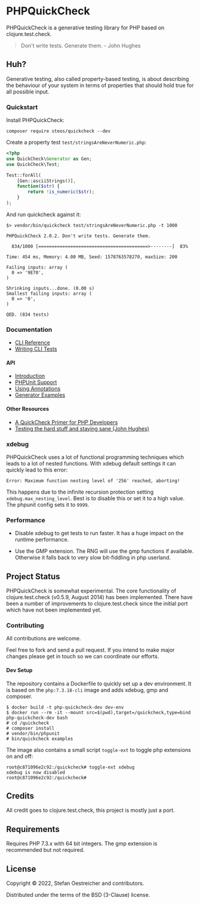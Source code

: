 # PHPQuickCheck

PHPQuickCheck is a generative testing library for PHP based on
clojure.test.check.

> Don't write tests. Generate them. - John Hughes

## Huh?

Generative testing, also called property-based testing, is about
describing the behaviour of your system in terms of properties that
should hold true for all possible input.

### Quickstart

Install PHPQuickCheck:

```
composer require steos/quickcheck --dev
```

Create a property test `test/stringsAreNeverNumeric.php`:

```php
<?php
use QuickCheck\Generator as Gen;
use QuickCheck\Test;

Test::forAll(
    [Gen::asciiStrings()],
    function($str) {
        return !is_numeric($str);
    }
);
```

And run quickcheck against it:

```
$> vendor/bin/quickcheck test/stringsAreNeverNumeric.php -t 1000
```

```
PHPQuickCheck 2.0.2. Don't write tests. Generate them.

  834/1000 [=========================================>--------]  83%

Time: 454 ms, Memory: 4.00 MB, Seed: 1578763578270, maxSize: 200

Failing inputs: array (
  0 => '9E70',
)

Shrinking inputs...done. (0.00 s)
Smallest failing inputs: array (
  0 => '0',
)

QED. (834 tests)
```

### Documentation

- [CLI Reference](doc/cli-reference.md)
- [Writing CLI Tests](doc/cli-writing-tests.md)

#### API

- [Introduction](doc/introduction.md)
- [PHPUnit Support](doc/phpunit.md)
- [Using Annotations](doc/annotations.md)
- [Generator Examples](doc/generators.md)

#### Other Resources

- [A QuickCheck Primer for PHP Developers](https://medium.com/@thinkfunctional/a-quickcheck-primer-for-php-developers-5ffbe20c16c8)
- [Testing the hard stuff and staying sane (John Hughes)](https://www.youtube.com/watch?v=zi0rHwfiX1Q)

### xdebug

PHPQuickCheck uses a lot of functional programming techniques which leads to a lot of nested functions.
With xdebug default settings it can quickly lead to this error:

```
Error: Maximum function nesting level of '256' reached, aborting!
```

This happens due to the infinite recursion protection setting `xdebug.max_nesting_level`.
Best is to disable this or set it to a high value.
The phpunit config sets it to `9999`.

### Performance

- Disable xdebug to get tests to run faster. It has a huge impact on the runtime performance.

- Use the GMP extension. The RNG will use the gmp functions if available. Otherwise it falls back to very slow bit-fiddling in php userland.

## Project Status

PHPQuickCheck is somewhat experimental. The core functionality of clojure.test.check (v0.5.9, August 2014) has been implemented.
There have been a number of improvements to clojure.test.check since the initial port which have not been implemented yet.

### Contributing

All contributions are welcome.

Feel free to fork and send a pull request. If you intend to make
major changes please get in touch so we can coordinate our efforts.

#### Dev Setup

The repository contains a Dockerfile to quickly set up a dev environment.
It is based on the `php:7.3.18-cli` image and adds xdebug, gmp and composer.

```
$ docker build -t php-quickcheck-dev dev-env
$ docker run --rm -it --mount src=$(pwd),target=/quickcheck,type=bind php-quickcheck-dev bash
# cd /quickcheck
# composer install
# vendor/bin/phpunit
# bin/quickcheck examples
```

The image also contains a small script `toggle-ext` to toggle php extensions on and off:

```
root@c871096e2c92:/quickcheck# toggle-ext xdebug
xdebug is now disabled
root@c871096e2c92:/quickcheck#
```

## Credits

All credit goes to clojure.test.check, this project is mostly just a port.

## Requirements

Requires PHP 7.3.x with 64 bit integers. The gmp extension is recommended but not required.

## License

Copyright © 2022, Stefan Oestreicher and contributors.

Distributed under the terms of the BSD (3-Clause) license.
